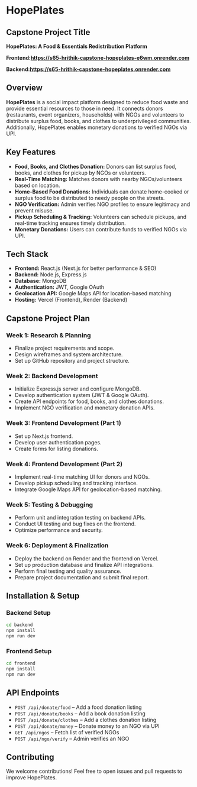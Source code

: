 # HopePlates

## Capstone Project Title
**HopePlates: A Food & Essentials Redistribution Platform**

**Frontend:https://s65-hrithik-capstone-hopeplates-e6wm.onrender.com**


**Backend:https://s65-hrithik-capstone-hopeplates.onrender.com**

## Overview
**HopePlates** is a social impact platform designed to reduce food waste and provide essential resources to those in need. It connects donors (restaurants, event organizers, households) with NGOs and volunteers to distribute surplus food, books, and clothes to underprivileged communities. Additionally, HopePlates enables monetary donations to verified NGOs via UPI.

## Key Features
- **Food, Books, and Clothes Donation:** Donors can list surplus food, books, and clothes for pickup by NGOs or volunteers.
- **Real-Time Matching:** Matches donors with nearby NGOs/volunteers based on location.
- **Home-Based Food Donations:** Individuals can donate home-cooked or surplus food to be distributed to needy people on the streets.
- **NGO Verification:** Admin verifies NGO profiles to ensure legitimacy and prevent misuse.
- **Pickup Scheduling & Tracking:** Volunteers can schedule pickups, and real-time tracking ensures timely distribution.
- **Monetary Donations:** Users can contribute funds to verified NGOs via UPI.

## Tech Stack
- **Frontend:** React.js (Next.js for better performance & SEO)
- **Backend:** Node.js, Express.js
- **Database:** MongoDB
- **Authentication:** JWT, Google OAuth
- **Geolocation API:** Google Maps API for location-based matching
- **Hosting:** Vercel (Frontend), Render (Backend)

## Capstone Project Plan
### **Week 1: Research & Planning**
- Finalize project requirements and scope.
- Design wireframes and system architecture.
- Set up GitHub repository and project structure.

### **Week 2: Backend Development**
- Initialize Express.js server and configure MongoDB.
- Develop authentication system (JWT & Google OAuth).
- Create API endpoints for food, books, and clothes donations.
- Implement NGO verification and monetary donation APIs.

### **Week 3: Frontend Development (Part 1)**
- Set up Next.js frontend.
- Develop user authentication pages.
- Create forms for listing donations.

### **Week 4: Frontend Development (Part 2)**
- Implement real-time matching UI for donors and NGOs.
- Develop pickup scheduling and tracking interface.
- Integrate Google Maps API for geolocation-based matching.

### **Week 5: Testing & Debugging**
- Perform unit and integration testing on backend APIs.
- Conduct UI testing and bug fixes on the frontend.
- Optimize performance and security.

### **Week 6: Deployment & Finalization**
- Deploy the backend on Render and the frontend on Vercel.
- Set up production database and finalize API integrations.
- Perform final testing and quality assurance.
- Prepare project documentation and submit final report.

## Installation & Setup
### Backend Setup
```sh
cd backend
npm install
npm run dev
```
### Frontend Setup
```sh
cd frontend
npm install
npm run dev
```

## API Endpoints
- `POST /api/donate/food` – Add a food donation listing
- `POST /api/donate/books` – Add a book donation listing
- `POST /api/donate/clothes` – Add a clothes donation listing
- `POST /api/donate/money` – Donate money to an NGO via UPI
- `GET /api/ngos` – Fetch list of verified NGOs
- `POST /api/ngo/verify` – Admin verifies an NGO

## Contributing
We welcome contributions! Feel free to open issues and pull requests to improve HopePlates.



